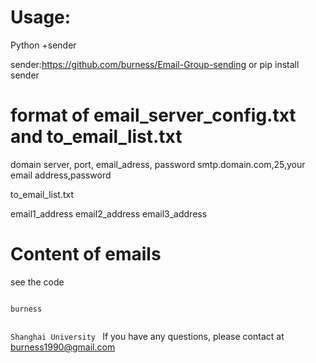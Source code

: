 Usage:
=====
Python +sender

sender:https://github.com/burness/Email-Group-sending or pip install sender

format of email_server_config.txt and to_email_list.txt
======

domain server, port, email_adress, password
smtp.domain.com,25,your email address,password

to_email_list.txt

email1_address
email2_address
email3_address


Content of emails
=====

see the code
        

      
       
<code>       
burness
     

Shanghai University
</code>
If you have any questions, please contact at burness1990@gmail.com